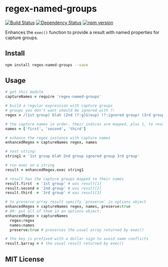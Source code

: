 # regex-named-groups
[![Build Status](https://travis-ci.org/elidoran/node-regex-named-groups.svg?branch=master)](https://travis-ci.org/elidoran/node-regex-named-groups)
[![Dependency Status](https://gemnasium.com/elidoran/node-regex-named-groups.png)](https://gemnasium.com/elidoran/node-regex-named-groups)
[![npm version](https://badge.fury.io/js/regex-named-groups.svg)](http://badge.fury.io/js/regex-named-groups)

Enhances the `exec()` function to provide a result with named properties for capture groups.

## Install

```sh
npm install regex-named-groups --save
```

## Usage


```coffeescript
# get this module
captureNames = require 'regex-named-groups'

# build a regular expression with capture groups
# groups you don't want should be ignored with ?:
regex = /(1st group) blah (2nd (?:g|G)oup) (?:ignored group) (3rd group)/

# the capture names in order. their indices are mapped, plus 1, to result indices
names = ['first', 'second', 'third']

# enhance the regex instance with capture names
enhancedRegex = captureNames regex, names

# test string:
string1 = '1st group blah 2nd group ignored group 3rd group'

# run exec on a string
result = enhancedRegex.exec string1

# result has the capture groups mapped to their names
result.first  = '1st group' # was result[1]
result.second = '2nd group' # was result[2]
result.third  = '3rd group' # was result[3]

# to preserve array result specify `preserve` in options object
enhancedRegex = captureNames regex, names, preserve:true
# OR: put all of them in an options object:
enhancedRegex = captureNames
  regex:regex
  names:names
  preserve:true # preserves the usual array returned by exec()

# the key is prefixed with a dollar sign to avoid name conflicts
result.$array = # the usual result returned by exec()
```

## MIT License
